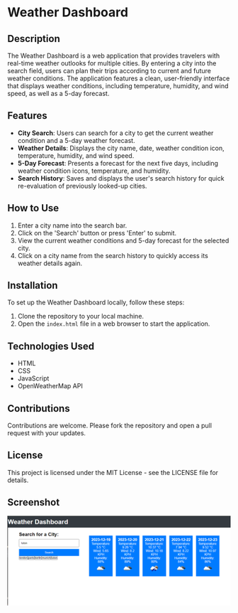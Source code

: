 # Weather Dashboard

## Description

The Weather Dashboard is a web application that provides travelers with real-time weather outlooks for multiple cities. By entering a city into the search field, users can plan their trips according to current and future weather conditions. The application features a clean, user-friendly interface that displays weather conditions, including temperature, humidity, and wind speed, as well as a 5-day forecast.

## Features

- **City Search**: Users can search for a city to get the current weather condition and a 5-day weather forecast.
- **Weather Details**: Displays the city name, date, weather condition icon, temperature, humidity, and wind speed.
- **5-Day Forecast**: Presents a forecast for the next five days, including weather condition icons, temperature, and humidity.
- **Search History**: Saves and displays the user's search history for quick re-evaluation of previously looked-up cities.

## How to Use

1. Enter a city name into the search bar.
2. Click on the 'Search' button or press 'Enter' to submit.
3. View the current weather conditions and 5-day forecast for the selected city.
4. Click on a city name from the search history to quickly access its weather details again.

## Installation

To set up the Weather Dashboard locally, follow these steps:

1. Clone the repository to your local machine.
2. Open the `index.html` file in a web browser to start the application.

## Technologies Used

- HTML
- CSS
- JavaScript
- OpenWeatherMap API

## Contributions

Contributions are welcome. Please fork the repository and open a pull request with your updates.

## License

This project is licensed under the MIT License - see the LICENSE file for details.

## Screenshot 
![Alt text](image.png)
